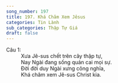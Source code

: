 ```yaml
---
song_number: 197
title: 197. Khá Chăm Xem Jêsus
categories: Tin Lành
sub_categories: Thập Tự Giá
draft: false
---
```

<dl><dt>Câu 1:</dt><dd data-verse="1">Xưa Jê-sus chết trên cây thập tự, <br/>Nay Ngài đang sống quản cai mọi sự. <br/>Đời đời duy Ngài xưng công nghĩa, <br/>Khá chăm xem Jê-sus Christ kia. </dd></dl>